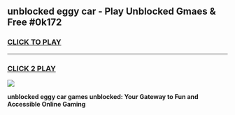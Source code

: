 
## unblocked eggy car - Play Unblocked Gmaes & Free #0k172
<h3>
<a href="https://news.freeplayer.one?title=unblocked_eggy_car&ref=24F">CLICK TO PLAY</a></h3>
<hr>

<h3>
<a href="https://news.freeplayer.one?title=unblocked_eggy_car&ref=24F">CLICK 2 PLAY</a>
  
</h3>

<a href="https://news.freeplayer.one?title=unblocked_eggy_car&ref=24F/"><img src="https://clearcache.store/games.png"></a>


**unblocked eggy car games unblocked: Your Gateway to Fun and Accessible Online Gaming**
